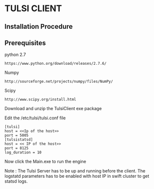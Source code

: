 # TULSI CLIENT

## Installation Procedure


## Prerequisites 
python 2.7
```
https://www.python.org/download/releases/2.7.6/
```

Numpy 
```
http://sourceforge.net/projects/numpy/files/NumPy/
```

Scipy

```
http://www.scipy.org/install.html
```

Download and unzip the TulsiClient exe package


Edit the /etc/tulsi/tulsi.conf file


```
[tulsi]
host = <<Ip of the host>>
port = 5005
[tulsistatsd]
host = << IP of the host>>
port = 8125
log_duration = 10

```
Now click the  Main.exe to run the engine 


Note : The Tulsi Server has to be up and running before the client. 
       The logstatd parameters has to be enabled with host IP  in swift cluster  to get statsd logs. 
		

